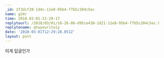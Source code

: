 ```yaml
---
_id: 2f3dcf20-1d4c-11e8-95b4-f7b5c204c5ec
name: g34r
time: 2018-03-01-21-29-17
replytourl: /2018/03/01/16-26-06-d95ce430-1d21-11e8-95b4-f7b5c204c5ec.html
replytoname: qtwyeuritoiy
date: '2018-03-01T12:29:28.851Z'
layout: post
---
```

이게 답글인가
